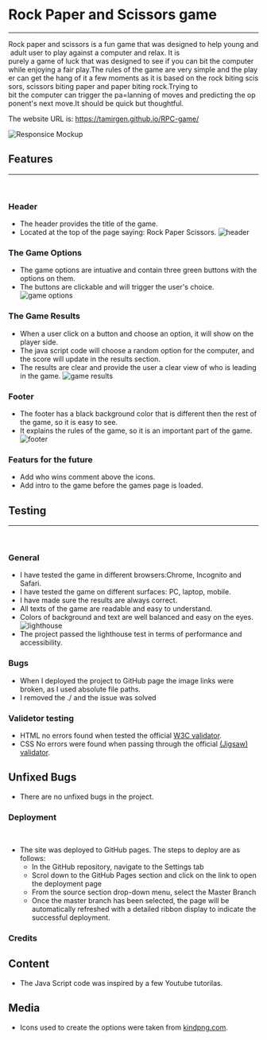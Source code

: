 # Rock Paper and Scissors game
------------------------------

Rock paper and scissors is a fun game that was designed to help young and adult user to play against a computer and relax. It is purely a game of luck that was designed to see if you can bit the computer while enjoying a fair play.The rules of the game are very simple and the player can get the hang of it a few moments as it is based on the rock biting scissors, scissors biting paper and paper biting rock.Trying to bit the computer can trigger the pa=lanning of moves and predicting the opponent's next move.It should be quick but thoughtful.

The website URL is: https://tamirgen.github.io/RPC-game/

![Responsice Mockup](https://github.com/tamirgen/RPC-game/blob/main/assets/media/RPC-AMI-PREVIEW1.jpg?raw=true)

## Features
-----------
<br>

### Header

* The header provides the title of the game.
* Located at the top of the page saying: Rock Paper Scissors.
![header](https://github.com/tamirgen/RPC-game/blob/main/assets/media/RPC-HEADER-SS.jpg?raw=true)

### The Game Options

* The game options are intuative and contain three green buttons with the options on them.
* The buttons are clickable and will trigger the user's choice.
![game options](https://github.com/tamirgen/RPC-game/blob/main/assets/media/GAME%20OPTIONS-SS.jpg?raw=true)

### The Game Results

* When a user click on a button and choose an option, it will show on the player side.
* The java script code will choose a random option for the computer, and the score will update in the results section.
* The results are clear and provide the user a clear view of who is leading in the game.
![game results](https://github.com/tamirgen/RPC-game/blob/main/assets/media/GAME%20RESOULTS-SS.jpg?raw=true)

### Footer
* The footer has a black background color that is different then the rest of the game, so it is easy to see.
* It explains the rules of the game, so it is an important part of the game.
![footer](https://github.com/tamirgen/RPC-game/blob/main/assets/media/RPS-FOOTER.jpg?raw=true)

### Featurs for the future
* Add who wins comment above the icons.
* Add intro to the game before the games page is loaded.

## Testing
----------
<br>

### General

* I have tested the game in different browsers:Chrome, Incognito and Safari.
* I have tested the game on different surfaces: PC, laptop, mobile.
* I have made sure the results are always correct.
* All texts of the game are readable and easy to understand.
* Colors of background and text are well balanced and easy on the eyes.
![lighthouse](https://github.com/tamirgen/RPC-game/blob/main/assets/media/RPS-LIGHTHOUSE.jpg?raw=true)
* The project passed the lighthouse test in terms of performance and accessibility.

### Bugs

* When I deployed the project to GitHub page the image links were broken, as I used absolute file paths.
* I removed the ./ and the issue was solved


### Validetor testing

* HTML
no errors found when tested the official 
[W3C validator](https://validator.w3.org/nu/?doc=https%3A%2F%2Ftamirgen.github.io%2FRPC-game%2Findex.html).
* CSS
No errors were found when passing through the official
[(Jigsaw) validator](https://jigsaw.w3.org/css-validator/validator?uri=https%3A%2F%2Ftamirgen.github.io%2FWelding-Classes%2Fassests%2Fcss%2Fstyle.css&profile=css3svg&usermedium=all&warning=1&vextwarning=&lang=en).

## Unfixed Bugs
* There are no unfixed bugs in the project.

### Deployment
<br>

- The site was deployed to GitHub pages. The steps to deploy are as follows: 
  - In the GitHub repository, navigate to the Settings tab 
  - Scrol down to the GitHub Pages section and click on the link to open the deployment page
  - From the source section drop-down menu, select the Master Branch
  - Once the master branch has been selected, the page will be automatically refreshed with a detailed ribbon display to indicate the successful deployment. 

### Credits

## Content
  * The Java Script code was inspired by a few Youtube tutorilas.

  ## Media
  * Icons used to create the options were taken from [kindpng.com](https://www.kindpng.com/free/emoji-hands/).



 





